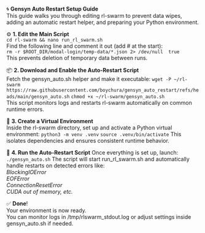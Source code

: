 🌀 **Gensyn Auto Restart Setup Guide**  
This guide walks you through editing rl-swarm to prevent data wipes, adding an automatic restart helper, and preparing your Python environment.  

⚙️ **1. Edit the Main Script**  
```cd rl-swarm && nano run_rl_swarm.sh```  
Find the following line and comment it out (add # at the start):  
```rm -r $ROOT_DIR/modal-login/temp-data/*.json 2> /dev/null  true```  
This prevents deletion of temporary data between runs.  

📦 **2. Download and Enable the Auto-Restart Script**  
Fetch the gensyn_auto.sh helper and make it executable:
```wget -P ~/rl-swarm https://raw.githubusercontent.com/boychura/gensyn_auto_restart/refs/heads/main/gensyn_auto.sh```
```chmod +x ~/rl-swarm/gensyn_auto.sh```  
This script monitors logs and restarts rl-swarm automatically on common runtime errors.  

🐍 **3. Create a Virtual Environment**  
Inside the rl-swarm directory, set up and activate a Python virtual environment:
```python3 -m venv .venv```
```source .venv/bin/activate```
This isolates dependencies and ensures consistent runtime behavior.  

🚀 **4. Run the Auto-Restart Script**
Once everything is set up, launch:  
```./gensyn_auto.sh```
The script will start run_rl_swarm.sh and automatically handle restarts on detected errors like:  
_BlockingIOError  
EOFError  
ConnectionResetError  
CUDA out of memory, etc._   

✅ **Done**!  
Your environment is now ready.  
You can monitor logs in /tmp/rlswarm_stdout.log or adjust settings inside gensyn_auto.sh if needed.  
